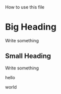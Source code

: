 How to use this file
# Big Heading 

Write something 

## Small Heading 

Write something

hello 

world

